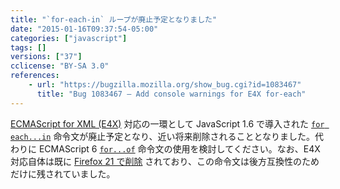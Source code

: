 ```yaml
---
title: "`for-each-in` ループが廃止予定となりました"
date: "2015-01-16T09:37:54-05:00"
categories: ["javascript"]
tags: []
versions: ["37"]
cclicense: "BY-SA 3.0"
references:
    - url: "https://bugzilla.mozilla.org/show_bug.cgi?id=1083467"
      title: "Bug 1083467 – Add console warnings for E4X for-each"
---
```

[ECMAScript for XML (E4X)](https://developer.mozilla.org/ja/docs/Archive/Web/E4X) 対応の一環として JavaScript 1.6 で導入された [`for each...in`](https://developer.mozilla.org/ja/docs/Web/JavaScript/Reference/Statements/for_each...in) 命令文が廃止予定となり、近い将来削除されることとなりました。代わりに ECMAScript 6 [`for...of`](https://developer.mozilla.org/ja/docs/Web/JavaScript/Reference/Statements/for...of) 命令文の使用を検討してください。なお、E4X 対応自体は既に [Firefox 21 で削除](https://www.fxsitecompat.com/ja/docs/2013/e4x-support-has-been-completely-removed/) されており、この命令文は後方互換性のためだけに残されていました。
